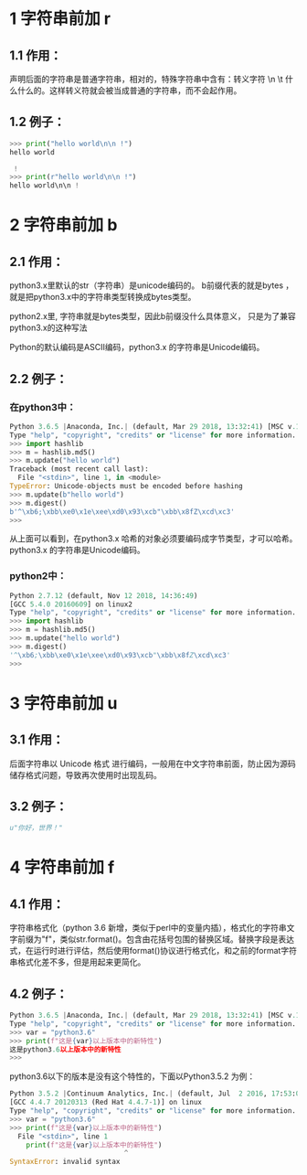 # 1 字符串前加 r
## 1.1 作用：
声明后面的字符串是普通字符串，相对的，特殊字符串中含有：转义字符 \n \t 什么什么的。这样转义符就会被当成普通的字符串，而不会起作用。

## 1.2 例子：

```python
>>> print("hello world\n\n !")
hello world

 !
>>> print(r"hello world\n\n !")
hello world\n\n !
```
# 2 字符串前加 b
## 2.1 作用：
python3.x里默认的str（字符串）是unicode编码的。
b前缀代表的就是bytes ，就是把python3.x中的字符串类型转换成bytes类型。

python2.x里, 字符串就是bytes类型，因此b前缀没什么具体意义， 只是为了兼容python3.x的这种写法

Python的默认编码是ASCII编码，python3.x 的字符串是Unicode编码。

## 2.2 例子：
### 在python3中：

```python
Python 3.6.5 |Anaconda, Inc.| (default, Mar 29 2018, 13:32:41) [MSC v.1900 64 bit (AMD64)] on win32
Type "help", "copyright", "credits" or "license" for more information.
>>> import hashlib
>>> m = hashlib.md5()
>>> m.update("hello world")
Traceback (most recent call last):
  File "<stdin>", line 1, in <module>
TypeError: Unicode-objects must be encoded before hashing
>>> m.update(b"hello world")
>>> m.digest()
b'^\xb6;\xbb\xe0\x1e\xee\xd0\x93\xcb"\xbb\x8fZ\xcd\xc3'
>>>
```
从上面可以看到，在python3.x 哈希的对象必须要编码成字节类型，才可以哈希。python3.x 的字符串是Unicode编码。

### python2中：

```python
Python 2.7.12 (default, Nov 12 2018, 14:36:49)
[GCC 5.4.0 20160609] on linux2
Type "help", "copyright", "credits" or "license" for more information.
>>> import hashlib
>>> m = hashlib.md5()
>>> m.update("hello world")
>>> m.digest()
'^\xb6;\xbb\xe0\x1e\xee\xd0\x93\xcb"\xbb\x8fZ\xcd\xc3'
>>>
```
# 3 字符串前加 u
## 3.1 作用：
后面字符串以 Unicode 格式 进行编码，一般用在中文字符串前面，防止因为源码储存格式问题，导致再次使用时出现乱码。

## 3.2 例子：
```python
u"你好，世界！"
```
# 4 字符串前加 f
## 4.1 作用：
字符串格式化（python 3.6 新增，类似于perl中的变量内插），格式化的字符串文字前缀为"f"，类似str.format()。包含由花括号包围的替换区域。替换字段是表达式，在运行时进行评估，然后使用format()协议进行格式化，和之前的format字符串格式化差不多，但是用起来更简化。

## 4.2 例子：

```python
Python 3.6.5 |Anaconda, Inc.| (default, Mar 29 2018, 13:32:41) [MSC v.1900 64 bit (AMD64)] on win32
Type "help", "copyright", "credits" or "license" for more information.
>>> var = "python3.6"
>>> print(f"这是{var}以上版本中的新特性")
这是python3.6以上版本中的新特性
>>>
```
python3.6以下的版本是没有这个特性的，下面以Python3.5.2 为例：

```python
Python 3.5.2 |Continuum Analytics, Inc.| (default, Jul  2 2016, 17:53:06)# 
[GCC 4.4.7 20120313 (Red Hat 4.4.7-1)] on linux
Type "help", "copyright", "credits" or "license" for more information.
>>> var = "python3.6"
>>> print(f"这是{var}以上版本中的新特性")
  File "<stdin>", line 1
    print(f"这是{var}以上版本中的新特性")
                            ^
SyntaxError: invalid syntax
```

